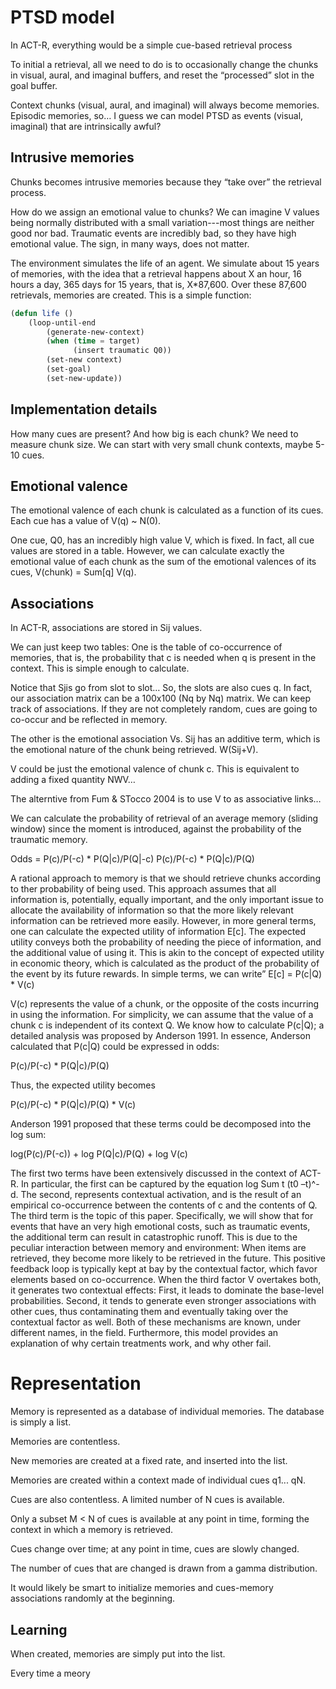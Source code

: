 # PTSD model

In ACT-R, everything would be a simple cue-based retrieval process


To initial a retrieval, all we need to do is to occasionally change the chunks in visual, aural, and imaginal buffers, and reset the “processed” slot in the goal buffer.

Context chunks (visual, aural, and imaginal) will always become memories. Episodic memories, so… I guess we can model PTSD as events (visual, imaginal) that are intrinsically awful?

## Intrusive memories

Chunks becomes intrusive memories because they “take over” the retrieval process.

How do we assign an emotional value to chunks? We can imagine V values being normally distributed with a small variation---most things are neither good nor bad. Traumatic events are incredibly bad, so they have high emotional value. The sign, in many ways, does not matter.

The environment simulates the life of an agent. We simulate about 15 years of memories, with the idea that a retrieval happens about  X an hour, 16 hours a day, 365 days for 15 years, that is, X*87,600.
Over these 87,600 retrievals, memories are created.
This is a simple function:

```lisp
(defun life ()
	(loop-until-end
		(generate-new-context)
		(when (time = target)
			  (insert traumatic Q0))
		(set-new context)
		(set-goal)
		(set-new-update))
```

## Implementation details

How many cues are present? And how big is each chunk?
We need to measure chunk size. We can start with very small chunk contexts, maybe 5-10 cues.

## Emotional valence

The emotional valence of each chunk is calculated as a function of its cues. Each cue has a value of V(q) ~ N(0).

One cue, Q0, has an incredibly high value V, which is fixed. In fact, all cue values are stored in a table. However, we can calculate exactly the emotional value of each chunk as the sum of the emotional valences of its cues, V(chunk) = Sum[q] V(q).

## Associations

In ACT-R, associations are stored in Sij values. 

We can just keep two tables: One is the table of co-occurrence of memories, that is, the probability that c is needed when q is present in the context. This is simple enough to calculate.

Notice that Sjis go from slot to slot… So, the slots are also cues q. In fact, our association matrix can be a 100x100 (Nq by Nq) matrix. We can keep track of associations. If they are not completely random, cues are going to co-occur and be reflected in memory.

The other is the emotional association Vs. Sij has an additive term, which is the emotional nature of the chunk being retrieved. W(Sij+V).

V could be just the emotional valence of chunk c. This is equivalent to adding a fixed quantity NWV… 

The alterntive from Fum & STocco 2004 is to use V to as associative links…

We can calculate the probability of retrieval of an average memory (sliding window) since the moment is introduced, against the probability of the traumatic memory.

Odds = P(c)/P(-c) * P(Q|c)/P(Q|-c) 
P(c)/P(-c) * P(Q|c)/P(Q)


A rational approach to memory is that we should retrieve chunks according to ther probability of being used. This approach assumes that all information is, potentially, equally important, and the only important issue to allocate the availability of information so that the more likely relevant information can be retrieved more easily.
However, in more general terms, one can calculate the expected utility of information E[c]. The expected utility conveys both the probability of needing the piece of information, and the additional value of using it. This is akin to the concept of expected utility in economic theory, which is calculated as the product of the probability of the event by its future rewards. In simple terms, we can write”
E[c] = P(c|Q) * V(c)
	
V(c) represents the value of a chunk, or the opposite of the costs incurring in using the information. For simplicity, we can assume that the value of a chunk c is independent of its context Q. We know how to calculate P(c|Q); a detailed analysis was proposed by Anderson 1991. In essence, Anderson calculated that P(c|Q) could be expressed in odds:

P(c)/P(-c) * P(Q|c)/P(Q) 

Thus, the expected utility becomes

P(c)/P(-c) * P(Q|c)/P(Q) * V(c)

Anderson 1991 proposed that these terms could be decomposed into the log sum:

log(P(c)/P(-c)) + log P(Q|c)/P(Q) + log  V(c) 

The first two terms have been extensively discussed in the context of ACT-R. In particular, the first can be captured by the equation log Sum t (t0 –t)^-d. The second, represents contextual activation, and is the result of an empirical co-occurrence between the contents of c and the contents of Q.
The third term is the topic of this paper. Specifically, we will show that  for events that have an very high emotional costs, such as traumatic events, the additional term can result in catastrophic runoff. This is due to the peculiar interaction between memory and environment: When items are retrieved, they become more likely to be retrieved in the future. This positive feedback loop is typically kept at bay by the contextual factor, which favor elements based on co-occurrence. When the third factor V overtakes both, it generates two contextual effects: First, it leads to dominate the base-level probabilities. Second, it tends to generate even stronger associations with other cues, thus contaminating them and eventually taking over the contextual factor as well. Both of these mechanisms are known, under different names, in the field. Furthermore, this model provides an explanation of why certain treatments work, and why other fail.




# Representation

Memory is represented as a database of individual memories. The
database is simply a list.

Memories are contentless.

New memories are created at a fixed rate, and inserted into the list.

Memories are created within a context made of individual cues
q1... qN.

Cues are also contentless. A limited number of N cues is available.

Only a subset M < N of cues is available at any point in time, forming
the context in which a memory is retrieved.

Cues change over time; at any point in time, cues are slowly changed.

The number of cues that are changed is drawn from a gamma
distribution.

It would likely be smart to initialize memories and cues-memory
associations randomly at the beginning.

Learning
--------
When created, memories are simply put into the list.

Every time a meory 

